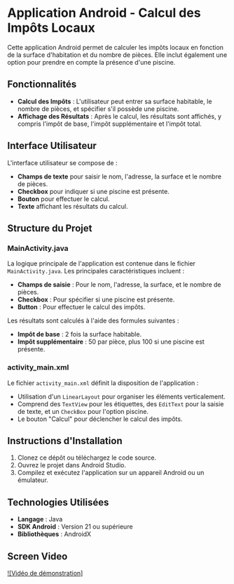 # Application Android - Calcul des Impôts Locaux

Cette application Android permet de calculer les impôts locaux en fonction de la surface d'habitation et du nombre de pièces. Elle inclut également une option pour prendre en compte la présence d'une piscine.

## Fonctionnalités

- **Calcul des Impôts** : L'utilisateur peut entrer sa surface habitable, le nombre de pièces, et spécifier s'il possède une piscine.
- **Affichage des Résultats** : Après le calcul, les résultats sont affichés, y compris l'impôt de base, l'impôt supplémentaire et l'impôt total.

## Interface Utilisateur

L'interface utilisateur se compose de :
- **Champs de texte** pour saisir le nom, l'adresse, la surface et le nombre de pièces.
- **Checkbox** pour indiquer si une piscine est présente.
- **Bouton** pour effectuer le calcul.
- **Texte** affichant les résultats du calcul.

## Structure du Projet

### MainActivity.java

La logique principale de l'application est contenue dans le fichier `MainActivity.java`. Les principales caractéristiques incluent :

- **Champs de saisie** : Pour le nom, l'adresse, la surface, et le nombre de pièces.
- **Checkbox** : Pour spécifier si une piscine est présente.
- **Button** : Pour effectuer le calcul des impôts.

Les résultats sont calculés à l'aide des formules suivantes :

- **Impôt de base** : 2 fois la surface habitable.
- **Impôt supplémentaire** : 50 par pièce, plus 100 si une piscine est présente.

### activity_main.xml

Le fichier `activity_main.xml` définit la disposition de l'application :

- Utilisation d'un `LinearLayout` pour organiser les éléments verticalement.
- Comprend des `TextView` pour les étiquettes, des `EditText` pour la saisie de texte, et un `CheckBox` pour l'option piscine.
- Le bouton "Calcul" pour déclencher le calcul des impôts.

## Instructions d'Installation

1. Clonez ce dépôt ou téléchargez le code source.
2. Ouvrez le projet dans Android Studio.
3. Compilez et exécutez l'application sur un appareil Android ou un émulateur.

## Technologies Utilisées

- **Langage** : Java
- **SDK Android** : Version 21 ou supérieure
- **Bibliothèques** : AndroidX

## Screen Video
[![Vidéo de démonstration]](https://github.com/ilyassman/TPMOBILE-TP1EX2/blob/5da56308c85d21ea0990d2e033fcb2761ac56637/TP1EX2.webm)
